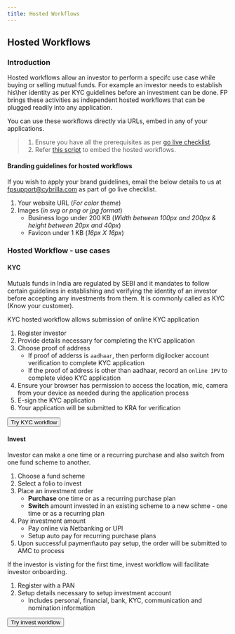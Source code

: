 ```yaml
---
title: Hosted Workflows
---
```


## Hosted Workflows


### Introduction

Hosted workflows allow an investor to perform a specifc use case while buying or selling mutual funds. For example an investor needs to establish his\her identity as per KYC guidelines before an investment can be done. FP brings these activities as independent hosted workflows that can be plugged readily into any application. 

You can use these workflows directly via URLs, embed in any of your applications.

> 1. Ensure you have all the prerequisites as per [go live checklist](/going-live/checklist/). 
> 2. Refer [this script](/upcoming/beta/embed-hosted-workflow) to embed the hosted workflows.

#### Branding guidelines for hosted workflows

If you wish to apply your brand guidelines, email the below details to us at [fpsupport@cybrilla.com](mailto:fpsupport@cybrilla.com) as part of go live checklist.

1. Your website URL (*For color theme*)
2. Images (*in svg or png or jpg format*)
   - Business logo under 200 KB (*Width between 100px and 200px & height between 20px and 40px*)
   - Favicon under 1 KB (*16px X 16px*)


### Hosted Workflow - use cases

#### KYC

Mutuals funds in India are regulated by SEBI and it mandates to follow certain guidelines in establishing and verifying the identity of an investor before accepting any investments from them. It is commonly called as KYC (Know your customer). 

KYC hosted workflow allows submission of online KYC application

1. Register investor 
2. Provide details necessary for completing the KYC application
3. Choose proof of address
   - If proof of adderss is `aadhaar`, then perform digilocker account verification to complete KYC application
   - If the proof of address is other than aadhaar, record an `online IPV` to complete video KYC application
4. Ensure your browser has permission to access the location, mic, camera from your device as needed during the application process
5. E-sign the KYC application
6. Your application will be submitted to KRA for verification


<div>
<button class="btn btn-primary inline-block w-auto px-4" onclick="handleOpen('https://prueba.sandbox.fpapps.io/kyc?mtm_campaign=beta_live')">
	Try KYC workflow
</button>
</div> 

#### Invest

Investor can make a one time or a recurring purchase and also switch from one fund scheme to another.

1. Choose a fund scheme
2. Select a folio to invest
3. Place an investment order
   - **Purchase** one time  or as a recurring purchase plan
   - **Switch** amount invested in an existing scheme to a new schme - one time or as a recurring plan
4. Pay investment amount
   - Pay online via Netbanking or UPI
   - Setup auto pay for recurring purchase plans
5. Upon successful payment\auto pay setup, the order will be submitted to AMC to process

If the investor is visting for the first time, invest workflow will facilitate investor onboarding.

1. Register with a PAN
2. Setup details necessary to setup investment account
   - Includes personal, financial, bank, KYC, communication and nomination information


<div>
<button class="btn btn-primary inline-block w-auto px-4" onclick="handleOpen('https://prueba.sandbox.fpapps.io/checkout?mtm_campaign=beta_live')">
	Try invest workflow
</button>
</div>

